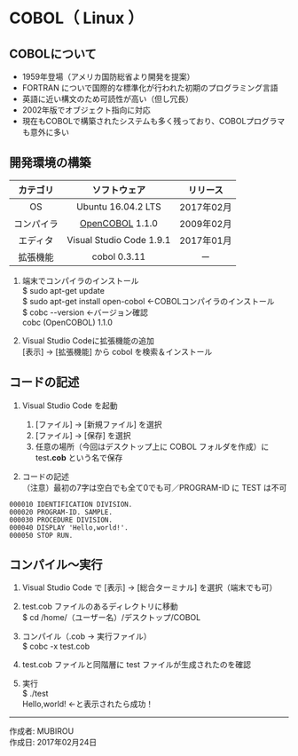 # COBOL（ Linux ）

## COBOLについて

* 1959年登場（アメリカ国防総省より開発を提案）
* FORTRAN についで国際的な標準化が行われた初期のプログラミング言語
* 英語に近い構文のため可読性が高い（但し冗長）
* 2002年版でオブジェクト指向に対応
* 現在もCOBOLで構築されたシステムも多く残っており、COBOLプログラマも意外に多い

## 開発環境の構築

|カテゴリ|ソフトウェア|リリース|
|:--:|:--:|:--:|
|OS|Ubuntu 16.04.2 LTS|2017年02月|
|コンパイラ| [OpenCOBOL](https://en.wikipedia.org/wiki/GnuCOBOL) 1.1.0|2009年02月|
|エディタ|Visual Studio Code 1.9.1|2017年01月|
|拡張機能|cobol 0.3.11|ー|

1. 端末でコンパイラのインストール  
    $ sudo apt-get update  
    $ sudo apt-get install open-cobol ←COBOLコンパイラのインストール  
    $ cobc --version ←バージョン確認  
    cobc (OpenCOBOL) 1.1.0  

1. Visual Studio Codeに拡張機能の追加  
    [表示] → [拡張機能] から cobol を検索＆インストール

## コードの記述

1. Visual Studio Code を起動
    1. [ファイル] → [新規ファイル] を選択
    1. [ファイル] → [保存] を選択
    1. 任意の場所（今回はデスクトップ上に COBOL フォルダを作成）に test<b>.cob</b> という名で保存

1. コードの記述  
（注意）最初の7字は空白でも全て0でも可／PROGRAM-ID に TEST は不可
```
000010 IDENTIFICATION DIVISION.
000020 PROGRAM-ID. SAMPLE.
000030 PROCEDURE DIVISION.
000040 DISPLAY 'Hello,world!'.
000050 STOP RUN.
```

## コンパイル〜実行

1. Visual Studio Code で [表示] → [総合ターミナル] を選択（端末でも可）

1. test.cob ファイルのあるディレクトリに移動  
$ cd /home/（ユーザー名）/デスクトップ/COBOL

1. コンパイル（.cob → 実行ファイル）  
$ cobc -x test.cob

1. test.cob ファイルと同階層に test ファイルが生成されたのを確認

1. 実行  
$ ./test  
Hello,world! ←と表示されたら成功！

***
作成者: MUBIROU  
作成日: 2017年02月24日
